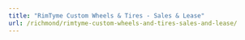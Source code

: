 ```yaml
---
title: "RimTyme Custom Wheels & Tires - Sales & Lease"
url: /richmond/rimtyme-custom-wheels-and-tires-sales-and-lease/
---
```

